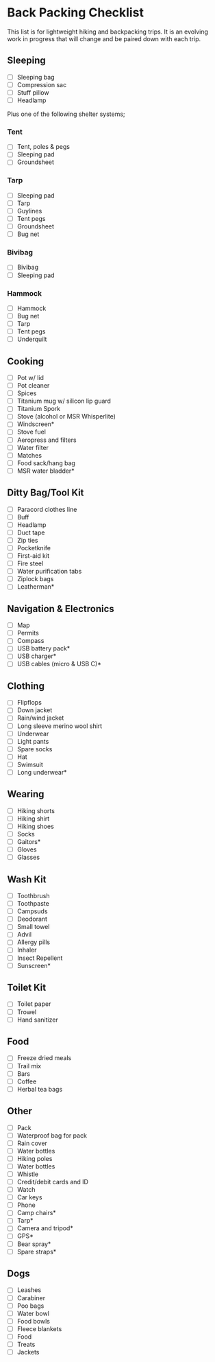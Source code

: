 # Back Packing Checklist

This list is for lightweight hiking and backpacking trips. It is an evolving
work in progress that will change and be paired down with each trip.

## Sleeping

- [ ] Sleeping bag
- [ ] Compression sac
- [ ] Stuff pillow
- [ ] Headlamp

Plus one of the following shelter systems;

### Tent

- [ ] Tent, poles & pegs
- [ ] Sleeping pad
- [ ] Groundsheet

### Tarp

- [ ] Sleeping pad
- [ ] Tarp
- [ ] Guylines
- [ ] Tent pegs
- [ ] Groundsheet
- [ ] Bug net

### Bivibag

- [ ] Bivibag
- [ ] Sleeping pad

### Hammock

- [ ] Hammock
- [ ] Bug net
- [ ] Tarp
- [ ] Tent pegs
- [ ] Underquilt

## Cooking

- [ ] Pot w/ lid
- [ ] Pot cleaner
- [ ] Spices
- [ ] Titanium mug w/ silicon lip guard
- [ ] Titanium Spork
- [ ] Stove (alcohol or MSR Whisperlite)
- [ ] Windscreen*
- [ ] Stove fuel
- [ ] Aeropress and filters
- [ ] Water filter
- [ ] Matches
- [ ] Food sack/hang bag
- [ ] MSR water bladder*

## Ditty Bag/Tool Kit

- [ ] Paracord clothes line
- [ ] Buff
- [ ] Headlamp
- [ ] Duct tape
- [ ] Zip ties
- [ ] Pocketknife
- [ ] First-aid kit
- [ ] Fire steel
- [ ] Water purification tabs
- [ ] Ziplock bags
- [ ] Leatherman*

## Navigation & Electronics

- [ ] Map
- [ ] Permits
- [ ] Compass
- [ ] USB battery pack*
- [ ] USB charger*
- [ ] USB cables (micro & USB C)*

## Clothing

- [ ] Flipflops
- [ ] Down jacket
- [ ] Rain/wind jacket
- [ ] Long sleeve merino wool shirt
- [ ] Underwear
- [ ] Light pants
- [ ] Spare socks
- [ ] Hat
- [ ] Swimsuit
- [ ] Long underwear*

## Wearing

- [ ] Hiking shorts
- [ ] Hiking shirt
- [ ] Hiking shoes
- [ ] Socks
- [ ] Gaitors*
- [ ] Gloves
- [ ] Glasses

## Wash Kit

- [ ] Toothbrush
- [ ] Toothpaste
- [ ] Campsuds
- [ ] Deodorant
- [ ] Small towel
- [ ] Advil
- [ ] Allergy pills
- [ ] Inhaler
- [ ] Insect Repellent
- [ ] Sunscreen*

## Toilet Kit

- [ ] Toilet paper
- [ ] Trowel
- [ ] Hand sanitizer

## Food

- [ ] Freeze dried meals
- [ ] Trail mix
- [ ] Bars
- [ ] Coffee
- [ ] Herbal tea bags

## Other

- [ ] Pack
- [ ] Waterproof bag for pack
- [ ] Rain cover
- [ ] Water bottles
- [ ] Hiking poles
- [ ] Water bottles
- [ ] Whistle
- [ ] Credit/debit cards and ID
- [ ] Watch
- [ ] Car keys
- [ ] Phone
- [ ] Camp chairs*
- [ ] Tarp*
- [ ] Camera and tripod*
- [ ] GPS*
- [ ] Bear spray*
- [ ] Spare straps*

## Dogs

- [ ] Leashes
- [ ] Carabiner
- [ ] Poo bags
- [ ] Water bowl
- [ ] Food bowls
- [ ] Fleece blankets
- [ ] Food
- [ ] Treats
- [ ] Jackets